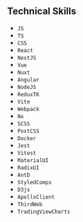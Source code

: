 
## Technical Skills

- `JS`
- `TS`
- `CSS`
- `React`
- `NextJS`
- `Vue`
- `Nuxt`
- `Angular`
- `NodeJS`
- `ReduxTK`
- `Vite`
- `Webpack`
- `Nx`
- `SCSS`
- `PostCSS`
- `Docker`
- `Jest`
- `Vitest`
- `MaterialUI`
- `RadixUI`
- `AntD`
- `StyledCоmps`
- `D3js`
- `ApolloClient`
- `ThirdWeb`
- `TradingViewCharts`